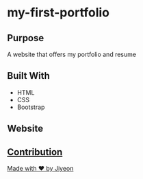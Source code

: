 # my-first-portfolio

## Purpose
A website that offers my portfolio and resume

## Built With
* HTML
* CSS
* Bootstrap

## Website
<a href="https:/Jiyeon31.github.io/my-first-portfolio">

## Contribution
Made with ❤️ by Jiyeon
